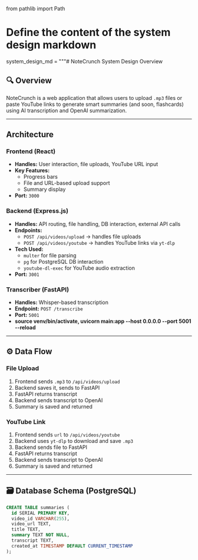 from pathlib import Path

# Define the content of the system design markdown

system_design_md = """# NoteCrunch System Design Overview

## 🔍 Overview

NoteCrunch is a web application that allows users to upload `.mp3` files or paste YouTube links to generate smart summaries (and soon, flashcards) using AI transcription and OpenAI summarization.

---

## Architecture

### Frontend (React)

- **Handles:** User interaction, file uploads, YouTube URL input
- **Key Features:**
  - Progress bars
  - File and URL-based upload support
  - Summary display
- **Port:** `3000`

### Backend (Express.js)

- **Handles:** API routing, file handling, DB interaction, external API calls
- **Endpoints:**
  - `POST /api/videos/upload` → handles file uploads
  - `POST /api/videos/youtube` → handles YouTube links via `yt-dlp`
- **Tech Used:**
  - `multer` for file parsing
  - `pg` for PostgreSQL DB interaction
  - `youtube-dl-exec` for YouTube audio extraction
- **Port:** `3001`

### Transcriber (FastAPI)

- **Handles:** Whisper-based transcription
- **Endpoint:** `POST /transcribe`
- **Port:** `5001`
- **source venv/bin/activate, uvicorn main:app --host 0.0.0.0 --port 5001 --reload**

---

## ⚙️ Data Flow

### File Upload

1. Frontend sends `.mp3` to `/api/videos/upload`
2. Backend saves it, sends to FastAPI
3. FastAPI returns transcript
4. Backend sends transcript to OpenAI
5. Summary is saved and returned

### YouTube Link

1. Frontend sends `url` to `/api/videos/youtube`
2. Backend uses `yt-dlp` to download and save `.mp3`
3. Backend sends file to FastAPI
4. FastAPI returns transcript
5. Backend sends transcript to OpenAI
6. Summary is saved and returned

---

## 🗃️ Database Schema (PostgreSQL)

```sql
CREATE TABLE summaries (
  id SERIAL PRIMARY KEY,
  video_id VARCHAR(255),
  video_url TEXT,
  title TEXT,
  summary TEXT NOT NULL,
  transcript TEXT,
  created_at TIMESTAMP DEFAULT CURRENT_TIMESTAMP
);
```
